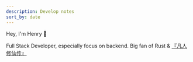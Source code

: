 ```yaml
---
description: Develop notes
sort_by: date
---
```


Hey, I'm Henry 👋

Full Stack Developer, especially focus on backend. Big fan of Rust & [『凡人修仙传』](https://www.bilibili.com/bangumi/media/md28223043)
